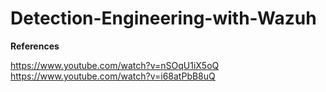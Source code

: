 # Detection-Engineering-with-Wazuh


**References**

https://www.youtube.com/watch?v=nSOqU1iX5oQ  
https://www.youtube.com/watch?v=i68atPbB8uQ  

